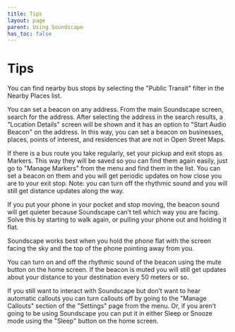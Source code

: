 ```yaml
---
title: Tips
layout: page
parent: Using Soundscape
has_toc: false
---
```


# Tips

You can find nearby bus stops by selecting the "Public Transit" filter in the Nearby Places list.

You can set a beacon on any address. From the main Soundscape screen, search for the address. After selecting the address in the search results, a "Location Details" screen will be shown and it has an option to "Start Audio Beacon" on the address. In this way, you can set a beacon on businesses, places, points of interest, and residences that are not in Open Street Maps.

If there is a bus route you take regularly, set your pickup and exit stops as Markers. This way they will be saved so you can find them again easily, just go to "Manage Markers" from the menu and find them in the list. You can set a beacon on them and you will get periodic updates on how close you are to your exit stop. Note: you can turn off the rhythmic sound and you will still get distance updates along the way.

If you put your phone in your pocket and stop moving, the beacon sound will get quieter because Soundscape can’t tell which way you are facing. Solve this by starting to walk again, or pulling your phone out and holding it flat.

Soundscape works best when you hold the phone flat with the screen facing the sky and the top of the phone pointing away from you.

You can turn on and off the rhythmic sound of the beacon using the mute button on the home screen. If the beacon is muted you will still get updates about your distance to your destination every 50 meters or so.

If you still want to interact with Soundscape but don’t want to hear automatic callouts you can turn callouts off by going to the "Manage Callouts" section of the "Settings" page from the menu. Or, if you aren’t going to be using Soundscape you can put it in either Sleep or Snooze mode using the "Sleep" button on the home screen.

